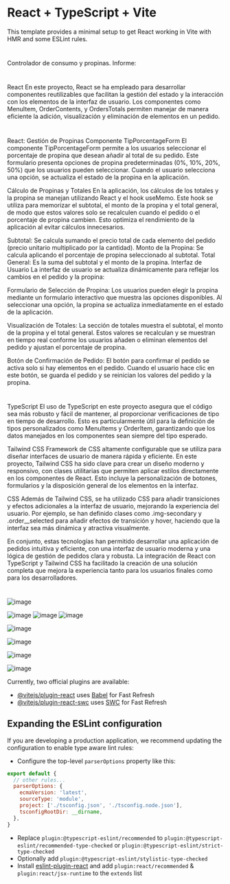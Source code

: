 # React + TypeScript + Vite

This template provides a minimal setup to get React working in Vite with HMR and some ESLint rules.



#
Controlador de consumo y propinas.
Informe:

#
React
En este proyecto, React se ha empleado para desarrollar componentes reutilizables que facilitan la gestión del estado y la interacción con los elementos de la interfaz de usuario. Los componentes como MenuItem, OrderContents, y OrdersTotals permiten manejar de manera eficiente la adición, visualización y eliminación de elementos en un pedido.

#
React: Gestión de Propinas
Componente TipPorcentageForm
El componente TipPorcentageForm permite a los usuarios seleccionar el porcentaje de propina que desean añadir al total de su pedido. Este formulario presenta opciones de propina predeterminadas (0%, 10%, 20%, 50%) que los usuarios pueden seleccionar. Cuando el usuario selecciona una opción, se actualiza el estado de la propina en la aplicación.

Cálculo de Propinas y Totales
En la aplicación, los cálculos de los totales y la propina se manejan utilizando React y el hook useMemo. Este hook se utiliza para memorizar el subtotal, el monto de la propina y el total general, de modo que estos valores solo se recalculen cuando el pedido o el porcentaje de propina cambien. Esto optimiza el rendimiento de la aplicación al evitar cálculos innecesarios.

Subtotal: Se calcula sumando el precio total de cada elemento del pedido (precio unitario multiplicado por la cantidad).
Monto de la Propina: Se calcula aplicando el porcentaje de propina seleccionado al subtotal.
Total General: Es la suma del subtotal y el monto de la propina.
Interfaz de Usuario
La interfaz de usuario se actualiza dinámicamente para reflejar los cambios en el pedido y la propina:

Formulario de Selección de Propina: Los usuarios pueden elegir la propina mediante un formulario interactivo que muestra las opciones disponibles. Al seleccionar una opción, la propina se actualiza inmediatamente en el estado de la aplicación.

Visualización de Totales: La sección de totales muestra el subtotal, el monto de la propina y el total general. Estos valores se recalculan y se muestran en tiempo real conforme los usuarios añaden o eliminan elementos del pedido y ajustan el porcentaje de propina.

Botón de Confirmación de Pedido: El botón para confirmar el pedido se activa solo si hay elementos en el pedido. Cuando el usuario hace clic en este botón, se guarda el pedido y se reinician los valores del pedido y la propina.
#

TypeScript
El uso de TypeScript en este proyecto asegura que el código sea más robusto y fácil de mantener, al proporcionar verificaciones de tipo en tiempo de desarrollo. Esto es particularmente útil para la definición de tipos personalizados como MenuItems y OrderItem, garantizando que los datos manejados en los componentes sean siempre del tipo esperado.

Tailwind CSS
Framework de CSS altamente configurable que se utiliza para diseñar interfaces de usuario de manera rápida y eficiente. En este proyecto, Tailwind CSS ha sido clave para crear un diseño moderno y responsivo, con clases utilitarias que permiten aplicar estilos directamente en los componentes de React. Esto incluye la personalización de botones, formularios y la disposición general de los elementos en la interfaz.

CSS
Además de Tailwind CSS, se ha utilizado CSS para añadir transiciones y efectos adicionales a la interfaz de usuario, mejorando la experiencia del usuario. Por ejemplo, se han definido clases como .img-secondary y .order__selected para añadir efectos de transición y hover, haciendo que la interfaz sea más dinámica y atractiva visualmente.

En conjunto, estas tecnologías han permitido desarrollar una aplicación de pedidos intuitiva y eficiente, con una interfaz de usuario moderna y una lógica de gestión de pedidos clara y robusta. La integración de React con TypeScript y Tailwind CSS ha facilitado la creación de una solución completa que mejora la experiencia tanto para los usuarios finales como para los desarrolladores.
#

![image](https://github.com/JhojanBinary/Registro-De-Pagos/assets/102551448/a4254584-2519-4935-a878-d13d8a24e5dd)

![image](https://github.com/JhojanBinary/Registro-De-Pagos/assets/102551448/c7eefeeb-56b3-49c2-9ed6-f5c855af499e)
![image](https://github.com/JhojanBinary/Registro-De-Pagos/assets/102551448/5db9cb51-4132-47b9-99fc-e8d5ffaf105c)
![image](https://github.com/JhojanBinary/Registro-De-Pagos/assets/102551448/999bd831-89ac-4d23-b1b0-233839634462)

![image](https://github.com/JhojanBinary/Registro-De-Pagos/assets/102551448/3d821e5a-824d-42ca-b3de-1aa8a30960ad)


![image](https://github.com/JhojanBinary/Registro-De-Pagos/assets/102551448/0fc37cea-2050-4edc-bc9a-239ca5df33e3)

![image](https://github.com/JhojanBinary/Registro-De-Pagos/assets/102551448/e7be7d4e-9f25-4f3e-b23c-4063f088102b)

![image](https://github.com/JhojanBinary/Registro-De-Pagos/assets/102551448/1931bf7a-bcf0-4d3e-8413-2e8678ea20c2)


Currently, two official plugins are available:

- [@vitejs/plugin-react](https://github.com/vitejs/vite-plugin-react/blob/main/packages/plugin-react/README.md) uses [Babel](https://babeljs.io/) for Fast Refresh
- [@vitejs/plugin-react-swc](https://github.com/vitejs/vite-plugin-react-swc) uses [SWC](https://swc.rs/) for Fast Refresh

## Expanding the ESLint configuration

If you are developing a production application, we recommend updating the configuration to enable type aware lint rules:

- Configure the top-level `parserOptions` property like this:

```js
export default {
  // other rules...
  parserOptions: {
    ecmaVersion: 'latest',
    sourceType: 'module',
    project: ['./tsconfig.json', './tsconfig.node.json'],
    tsconfigRootDir: __dirname,
  },
}
```

- Replace `plugin:@typescript-eslint/recommended` to `plugin:@typescript-eslint/recommended-type-checked` or `plugin:@typescript-eslint/strict-type-checked`
- Optionally add `plugin:@typescript-eslint/stylistic-type-checked`
- Install [eslint-plugin-react](https://github.com/jsx-eslint/eslint-plugin-react) and add `plugin:react/recommended` & `plugin:react/jsx-runtime` to the `extends` list
